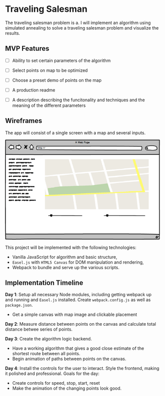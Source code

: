 # Traveling Salesman

The traveling salesman problem is a. I will implement an algorithm using simulated annealing to solve a traveling salesman problem and visualize the results.

## MVP Features

- [ ] Ability to set certain parameters of the algorithm
- [ ] Select points on  map to be optimized
- [ ] Choose a preset demo of points on the map
- [ ] A production readme
- [ ] A description describing the funcitonality and techniques and the meaning of the different parameters


## Wireframes

The app will consist of a single screen with a map and several inputs.

![alt-tag](wireframes/salesman.png)

This project will be implemented with the following technologies:

- Vanilla JavaScript for algorithm and basic structure,
- `Easel.js` with `HTML5 Canvas` for DOM manipulation and rendering,
-  Webpack to bundle and serve up the various scripts.

## Implementation Timeline

**Day 1**: Setup all necessary Node modules, including getting webpack up and running and `Easel.js` installed.  Create `webpack.config.js` as well as `package.json`. 

- Get a simple canvas with map image and clickable placement

**Day 2**: Measure distance between points on the canvas and calculate total distance betwee series of points.


**Day 3**: Create the algorithm logic backend.

- Have a working algorithm that gives a good close estimate of the shortest route between all points.
- Begin animation of paths between points on the canvas.


**Day 4**: Install the controls for the user to interact.  Style the frontend, making it polished and professional.  Goals for the day:

- Create controls for speed, stop, start, reset
- Make the animation of the changing points look good.

